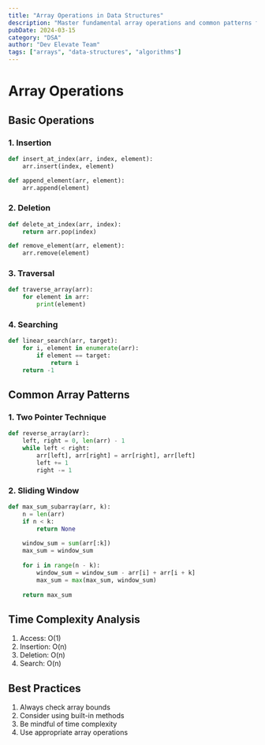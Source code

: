 ```yaml
---
title: "Array Operations in Data Structures"
description: "Master fundamental array operations and common patterns for efficient programming"
pubDate: 2024-03-15
category: "DSA"
author: "Dev Elevate Team"
tags: ["arrays", "data-structures", "algorithms"]
---
```


# Array Operations

## Basic Operations

### 1. Insertion
```python
def insert_at_index(arr, index, element):
    arr.insert(index, element)

def append_element(arr, element):
    arr.append(element)
```

### 2. Deletion
```python
def delete_at_index(arr, index):
    return arr.pop(index)

def remove_element(arr, element):
    arr.remove(element)
```

### 3. Traversal
```python
def traverse_array(arr):
    for element in arr:
        print(element)
```

### 4. Searching
```python
def linear_search(arr, target):
    for i, element in enumerate(arr):
        if element == target:
            return i
    return -1
```

## Common Array Patterns

### 1. Two Pointer Technique
```python
def reverse_array(arr):
    left, right = 0, len(arr) - 1
    while left < right:
        arr[left], arr[right] = arr[right], arr[left]
        left += 1
        right -= 1
```

### 2. Sliding Window
```python
def max_sum_subarray(arr, k):
    n = len(arr)
    if n < k:
        return None
    
    window_sum = sum(arr[:k])
    max_sum = window_sum
    
    for i in range(n - k):
        window_sum = window_sum - arr[i] + arr[i + k]
        max_sum = max(max_sum, window_sum)
    
    return max_sum
```

## Time Complexity Analysis

1. Access: O(1)
2. Insertion: O(n)
3. Deletion: O(n)
4. Search: O(n)

## Best Practices

1. Always check array bounds
2. Consider using built-in methods
3. Be mindful of time complexity
4. Use appropriate array operations